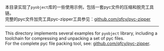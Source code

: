 本目录实现了`pyobject`库的一些使用示例，包括一套pyc文件的压缩和脱壳工具链。  
完整的pyc文件加壳工具pyc-zipper工具参见：[github.com/qfcy/pyc-zipper](https://github.com/qfcy/pyc-zipper)  

---

This directory implements several examples for `pyobject` library, including a toolchain for compressing and unpacking a set of pyc files.  
For the complete pyc file packing tool, see: [github.com/qfcy/pyc-zipper](https://github.com/qfcy/pyc-zipper).  